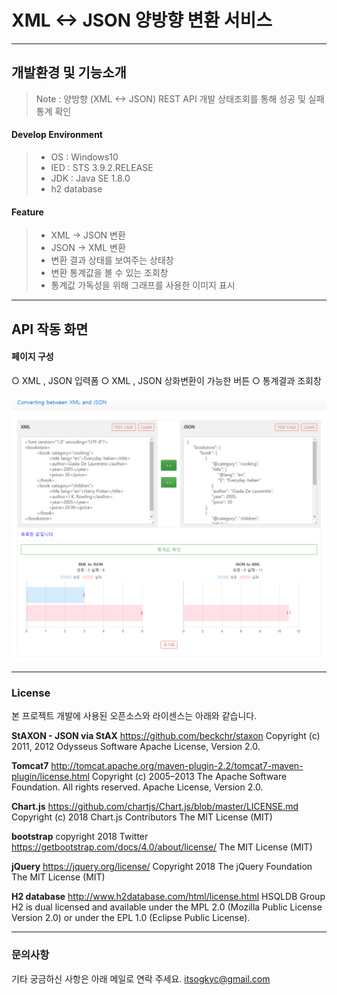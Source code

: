 XML <-> JSON 양방향 변환 서비스
===================

----------

개발환경 및 기능소개
-------------
>Note :
>양방향 (XML <-> JSON) REST API 개발
상태조회를 통해 성공 및 실패 통계 확인


#### Develop Environment

>- OS : Windows10
>- IED : STS 3.9.2.RELEASE
>- JDK : Java SE 1.8.0 
>- h2 database


#### Feature
>- XML -> JSON 변환
>- JSON -> XML 변환
>- 변환 결과 상태를 보여주는 상태창
>- 변환 통계값을 볼 수 있는 조회창
>- 통계값 가독성을 위해 그래프를 사용한 이미지 표시






------------

API 작동 화면
-------------

####  **페이지 구성**
○ XML , JSON 입력폼
○ XML , JSON 상화변환이 가능한 버튼
○ 통계결과 조회창

![enter image description here](https://github.com/itsogkyc/XMLtoJSON/blob/master/img/%EC%9E%91%EB%8F%99%EC%9D%B4%EB%AF%B8%EC%A7%80.png?raw=true)


----------

### License
본 프로젝트 개발에 사용된 오픈소스와 라이센스는 아래와 같습니다.

**StAXON - JSON via StAX**
https://github.com/beckchr/staxon
Copyright (c) 2011, 2012 Odysseus Software
Apache License, Version 2.0.

**Tomcat7**
http://tomcat.apache.org/maven-plugin-2.2/tomcat7-maven-plugin/license.html
Copyright (c)  2005–2013 The Apache Software Foundation. All rights reserved.
Apache License, Version 2.0.

**Chart.js**
https://github.com/chartjs/Chart.js/blob/master/LICENSE.md
Copyright (c) 2018 Chart.js Contributors
The MIT License (MIT)

**bootstrap**
copyright 2018 Twitter
https://getbootstrap.com/docs/4.0/about/license/
The MIT License (MIT)

**jQuery**
https://jquery.org/license/
Copyright 2018 The jQuery Foundation
The MIT License (MIT)

**H2 database**
http://www.h2database.com/html/license.html
HSQLDB Group
H2 is dual licensed and available under the MPL 2.0 (Mozilla Public License Version 2.0) or under the EPL 1.0 (Eclipse Public License).



----------


### 문의사항
기타 궁금하신 사항은 아래 메일로 연락 주세요.
itsogkyc@gmail.com

